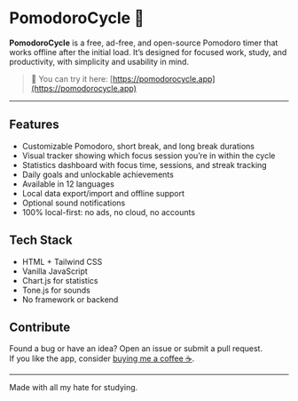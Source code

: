 # PomodoroCycle 🍅

**PomodoroCycle** is a free, ad-free, and open-source Pomodoro timer that works offline after the initial load. It’s designed for focused work, study, and productivity, with simplicity and usability in mind.

> 🧩 You can try it here: [https://pomodorocycle.app](https://pomodorocycle.app)

---

## Features

- Customizable Pomodoro, short break, and long break durations  
- Visual tracker showing which focus session you’re in within the cycle  
- Statistics dashboard with focus time, sessions, and streak tracking  
- Daily goals and unlockable achievements  
- Available in 12 languages  
- Local data export/import and offline support  
- Optional sound notifications  
- 100% local-first: no ads, no cloud, no accounts


## Tech Stack

- HTML + Tailwind CSS  
- Vanilla JavaScript  
- Chart.js for statistics  
- Tone.js for sounds  
- No framework or backend


## Contribute

Found a bug or have an idea? Open an issue or submit a pull request.  
If you like the app, consider [buying me a coffee ☕](https://buymeacoffee.com/lemonade299792458).

---

Made with all my hate for studying.
